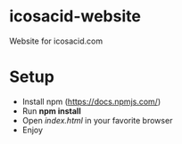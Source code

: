 # icosacid-website
Website for icosacid.com

# Setup
* Install npm (https://docs.npmjs.com/)
* Run **npm install**
* Open *index.html* in your favorite browser
* Enjoy
